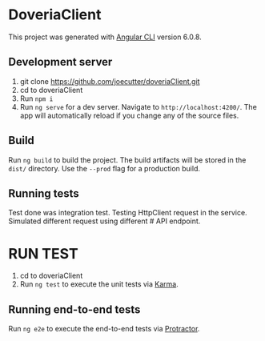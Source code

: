 # DoveriaClient

This project was generated with [Angular CLI](https://github.com/angular/angular-cli) version 6.0.8.

## Development server

1. git clone https://github.com/joecutter/doveriaClient.git
2. cd to doveriaClient 
3. Run `npm i`
4. Run `ng serve` for a dev server. Navigate to `http://localhost:4200/`. The app will automatically reload if you change any of the source files.

## Build

Run `ng build` to build the project. The build artifacts will be stored in the `dist/` directory. Use the `--prod` flag for a production build.

## Running  tests

Test done was integration test. Testing HttpClient request in the service.
Simulated different request using different # API endpoint.

# RUN TEST
1. cd to doveriaClient 
2. Run `ng test` to execute the unit tests via [Karma](https://karma-runner.github.io).

## Running end-to-end tests

Run `ng e2e` to execute the end-to-end tests via [Protractor](http://www.protractortest.org/).

